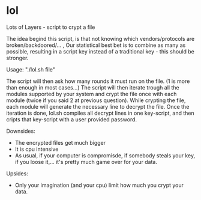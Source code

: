 lol
===

Lots of Layers - script to crypt a file

The idea begind this script, is that not knowing which vendors/protocols are broken/backdoored/... , Our statistical best bet is to combine as many as possible, resulting in a script key instead of a traditional key - this should be stronger.

Usage: "./lol.sh file"

The script will then ask how many rounds it must run on the file.  (1 is more than enough in most cases...)
The script will then iterate trough all the modules supported by your system and crypt the file once with each module (twice if you said 2 at previous question).
While crypting the file, each module will generate the necessary line to decrypt the file.
Once the iteration is done, lol.sh compiles all decrypt lines in one key-script, and then cripts that key-script with a user provided password.

Downsides:
- The encrypted files get much bigger
- It is cpu intensive
- As usual, if your computer is compromisde, if somebody steals your key, if you loose it,... it's pretty much game over for your data.

Upsides:
- Only your imagination (and your cpu) limit how much you crypt your data.
